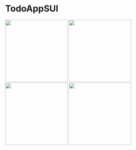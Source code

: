 # TodoAppSUI

<img width="200" src="https://github.com/gurjnderSingh/TodoAppSUI/assets/12212137/78857d93-37b9-4887-9a29-c1d05a7253d9.png"/>

<img width="200" src="https://github.com/gurjnderSingh/TodoAppSUI/assets/12212137/9086eea4-1cc8-438b-8e34-3901b16db87c.png"/>

<img width="200" src="https://github.com/gurjnderSingh/TodoAppSUI/assets/12212137/bca04a87-7663-4617-b0a4-69bb6882f5de.png"/>

<img width="200" src="https://github.com/gurjnderSingh/TodoAppSUI/assets/12212137/639414d5-067d-48f9-88eb-707b133cff9d.png"/>
